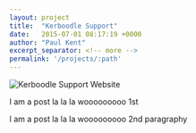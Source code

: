 ```yaml
---
layout: project
title:  "Kerboodle Support"
date:   2015-07-01 08:17:19 +0000
author: "Paul Kent"
excerpt_separator: <!-- more -->
permalink: '/projects/:path'
---
```

![Kerboodle Support Website]({{site.baseurl}}/images/kerboodle.png)<!-- more -->
<p>I am a post la la la wooooooooo 1st</p>
<p>I am a post la la la wooooooooo 2nd paragraphy</p>
